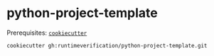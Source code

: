 # python-project-template

Prerequisites: [`cookiecutter`](https://github.com/cookiecutter/cookiecutter)

```bash
cookiecutter gh:runtimeverification/python-project-template.git
```
